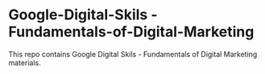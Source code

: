 # Google-Digital-Skils - Fundamentals-of-Digital-Marketing
This repo contains Google Digital Skils - Fundamentals of Digital Marketing materials.
